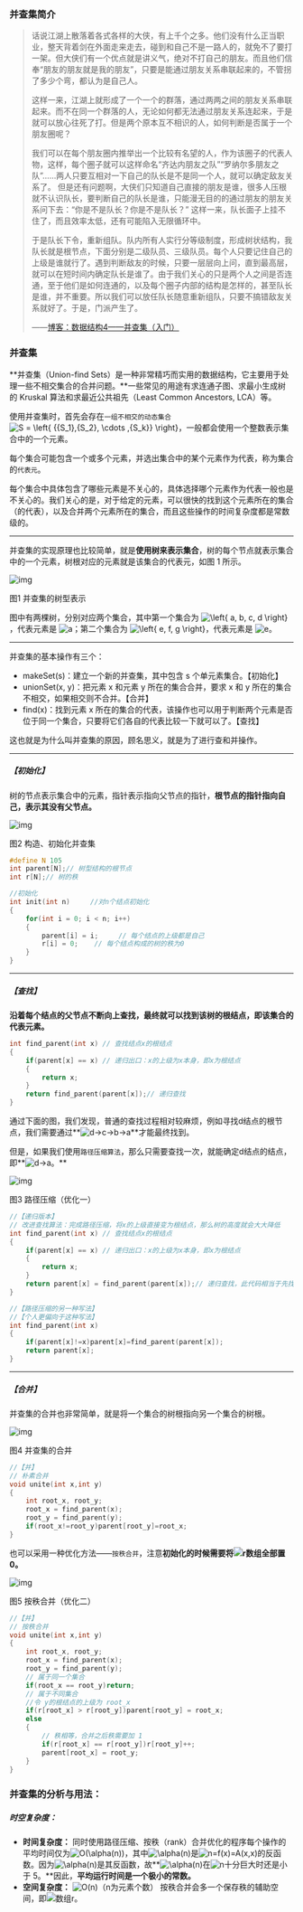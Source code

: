 ### 并查集简介

> 话说江湖上散落着各式各样的大侠，有上千个之多。他们没有什么正当职业，整天背着剑在外面走来走去，碰到和自己不是一路人的，就免不了要打一架。但大侠们有一个优点就是讲义气，绝对不打自己的朋友。而且他们信奉“朋友的朋友就是我的朋友”，只要是能通过朋友关系串联起来的，不管拐了多少个弯，都认为是自己人。
>
> 这样一来，江湖上就形成了一个一个的群落，通过两两之间的朋友关系串联起来。而不在同一个群落的人，无论如何都无法通过朋友关系连起来，于是就可以放心往死了打。但是两个原本互不相识的人，如何判断是否属于一个朋友圈呢？
>
> 我们可以在每个朋友圈内推举出一个比较有名望的人，作为该圈子的代表人物，这样，每个圈子就可以这样命名“齐达内朋友之队”“罗纳尔多朋友之队”……两人只要互相对一下自己的队长是不是同一个人，就可以确定敌友关系了。 但是还有问题啊，大侠们只知道自己直接的朋友是谁，很多人压根就不认识队长，要判断自己的队长是谁，只能漫无目的的通过朋友的朋友关系问下去：“你是不是队长？你是不是队长？” 这样一来，队长面子上挂不住了，而且效率太低，还有可能陷入无限循环中。
>
> 于是队长下令，重新组队。队内所有人实行分等级制度，形成树状结构，我队长就是根节点，下面分别是二级队员、三级队员。每个人只要记住自己的上级是谁就行了。遇到判断敌友的时候，只要一层层向上问，直到最高层，就可以在短时间内确定队长是谁了。由于我们关心的只是两个人之间是否连通，至于他们是如何连通的，以及每个圈子内部的结构是怎样的，甚至队长是谁，并不重要。所以我们可以放任队长随意重新组队，只要不搞错敌友关系就好了。于是，门派产生了。
>
> ——[博客：数据结构4——并查集（入门）](https://links.jianshu.com/go?to=https%3A%2F%2Fwww.cnblogs.com%2Fxzxl%2Fp%2F7226557.html)

### 并查集

**并查集（Union-find Sets）是一种非常精巧而实用的数据结构，它主要用于处理一些不相交集合的合并问题。**一些常见的用途有求连通子图、求最小生成树的 Kruskal 算法和求最近公共祖先（Least Common Ancestors, LCA）等。

使用并查集时，首先会存在`一组不相交的动态集合`![S = \left\{ {{S_1},{S_2}, \cdots ,{S_k}} \right\}](https://math.jianshu.com/math?formula=S%20%3D%20%5Cleft%5C%7B%20%7B%7BS_1%7D%2C%7BS_2%7D%2C%20%5Ccdots%20%2C%7BS_k%7D%7D%20%5Cright%5C%7D)，一般都会使用一个整数表示集合中的一个元素。

每个集合可能包含一个或多个元素，并选出集合中的某个元素作为代表，称为集合的`代表元`。

每个集合中具体包含了哪些元素是不关心的，具体选择哪个元素作为代表一般也是不关心的。我们关心的是，对于给定的元素，可以很快的找到这个元素所在的集合（的代表），以及合并两个元素所在的集合，而且这些操作的时间复杂度都是常数级的。

------

并查集的实现原理也比较简单，就是**使用树来表示集合**，树的每个节点就表示集合中的一个元素，树根对应的元素就是该集合的代表元，如图 1 所示。

![img](https:////upload-images.jianshu.io/upload_images/15175892-6c7640b08216685f.png?imageMogr2/auto-orient/strip|imageView2/2/w/210/format/webp)

图1 并查集的树型表示

图中有两棵树，分别对应两个集合，其中第一个集合为 ![\left\{ a, b, c, d \right\}](https://math.jianshu.com/math?formula=%5Cleft%5C%7B%20a%2C%20b%2C%20c%2C%20d%20%5Cright%5C%7D)，代表元素是 ![a](https://math.jianshu.com/math?formula=a)；第二个集合为 ![\left\{ e, f, g \right\}](https://math.jianshu.com/math?formula=%5Cleft%5C%7B%20e%2C%20f%2C%20g%20%5Cright%5C%7D)，代表元素是 ![e](https://math.jianshu.com/math?formula=e)。

------

并查集的基本操作有三个：

- makeSet(s)：建立一个新的并查集，其中包含 s 个单元素集合。【初始化】
- unionSet(x, y)：把元素 x 和元素 y 所在的集合合并，要求 x 和 y 所在的集合不相交，如果相交则不合并。【合并】
- find(x)：找到元素 x 所在的集合的代表，该操作也可以用于判断两个元素是否位于同一个集合，只要将它们各自的代表比较一下就可以了。【查找】

这也就是为什么叫并查集的原因，顾名思义，就是为了进行查和并操作。

------

##### 【初始化】

树的节点表示集合中的元素，指针表示指向父节点的指针，**根节点的指针指向自己，表示其没有父节点。**

![img](https:////upload-images.jianshu.io/upload_images/15175892-c2cbd4f0ba4848dc.png?imageMogr2/auto-orient/strip|imageView2/2/w/384/format/webp)

图2 构造、初始化并查集



```c
#define N 105
int parent[N];// 树型结构的根节点
int r[N];// 树的秩 

//初始化
int init(int n)     //对n个结点初始化
{
    for(int i = 0; i < n; i++)
    {
        parent[i] = i;     // 每个结点的上级都是自己
        r[i] = 0;    // 每个结点构成的树的秩为0
    }
}
```

------

##### 【查找】

**沿着每个结点的父节点不断向上查找，最终就可以找到该树的根结点，即该集合的代表元素。**



```c
int find_parent(int x) // 查找结点x的根结点
{
    if(parent[x] == x) // 递归出口：x的上级为x本身，即x为根结点
    {        
        return x;      
    }
    return find_parent(parent[x]);// 递归查找
}
```

通过下面的图，我们发现，普通的查找过程相对较麻烦，例如寻找d结点的根节点，我们需要通过**![d->c->b->a](https://math.jianshu.com/math?formula=d-%3Ec-%3Eb-%3Ea)**才能最终找到。

但是，如果我们使用`路径压缩算法`，那么只需要查找一次，就能确定d结点的结点，即**![d->a](https://math.jianshu.com/math?formula=d-%3Ea)。**

![img](https:////upload-images.jianshu.io/upload_images/15175892-c7622cfc21ad50ed.png?imageMogr2/auto-orient/strip|imageView2/2/w/565/format/webp)

图3 路径压缩（优化一）





```c
//【递归版本】
// 改进查找算法：完成路径压缩，将x的上级直接变为根结点，那么树的高度就会大大降低
int find_parent(int x) // 查找结点x的根结点
{
    if(parent[x] == x) // 递归出口：x的上级为x本身，即x为根结点
    {        
        return x;      
    }
    return parent[x] = find_parent(parent[x]);// 递归查找，此代码相当于先找到根结点rootx，然后pre[x]=rootx
}

//【路径压缩的另一种写法】
//【个人更偏向于这种写法】 
int find_parent(int x)
{
    if(parent[x]!=x)parent[x]=find_parent(parent[x]);
    return parent[x];
} 
```

------

##### 【合并】

并查集的合并也非常简单，就是将一个集合的树根指向另一个集合的树根。

![img](https:////upload-images.jianshu.io/upload_images/15175892-bb32a6c0d4196a0d.png?imageMogr2/auto-orient/strip|imageView2/2/w/530/format/webp)

图4 并查集的合并



```c
//【并】
// 朴素合并 
void unite(int x,int y)
{
    int root_x, root_y;
    root_x = find_parent(x);
    root_y = find_parent(y);
    if(root_x!=root_y)parent[root_y]=root_x;
}
```

也可以采用一种优化方法——`按秩合并`，注意**初始化的时候需要将![r数组](https://math.jianshu.com/math?formula=r%E6%95%B0%E7%BB%84)全部置0。**

![img](https:////upload-images.jianshu.io/upload_images/15175892-946d6154e602b7d0.png?imageMogr2/auto-orient/strip|imageView2/2/w/657/format/webp)

图5 按秩合并（优化二）





```c
//【并】
// 按秩合并 
void unite(int x,int y)
{
    int root_x, root_y;
    root_x = find_parent(x);
    root_y = find_parent(y);
    // 属于同一个集合 
    if(root_x == root_y)return;
    // 属于不同集合 
    //令 y的根结点的上级为 root_x
    if(r[root_x] > r[root_y])parent[root_y] = root_x;         
    else
    {
        // 秩相等，合并之后秩需要加 1 
        if(r[root_x] == r[root_y])r[root_y]++;
        parent[root_x] = root_y;
    }
}
```

### 并查集的分析与用法：

##### 时空复杂度：

- **时间复杂度：**
   同时使用路径压缩、按秩（rank）合并优化的程序每个操作的平均时间仅为![O(\alpha(n))](https://math.jianshu.com/math?formula=O(%5Calpha(n)))，其中![\alpha(n)](https://math.jianshu.com/math?formula=%5Calpha(n))是![n=f(x)=A(x,x)](https://math.jianshu.com/math?formula=n%3Df(x)%3DA(x%2Cx))的反函数。因为![\alpha(n)](https://math.jianshu.com/math?formula=%5Calpha(n))是其反函数，故**![\alpha(n)](https://math.jianshu.com/math?formula=%5Calpha(n))在![n](https://math.jianshu.com/math?formula=n)十分巨大时还是小于 5。**因此，**平均运行时间是一个极小的常数。**
- **空间复杂度：**
   ![O(n)](https://math.jianshu.com/math?formula=O(n))（n为元素个数）
   按秩合并会多一个保存秩的辅助空间，即![数组r](https://math.jianshu.com/math?formula=%E6%95%B0%E7%BB%84r)。